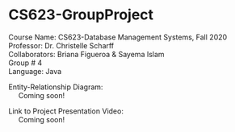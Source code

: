 # CS623-GroupProject
Course Name: CS623-Database Management Systems, Fall 2020
<br/>
Professor: Dr. Christelle Scharff
<br/>
Collaborators: Briana Figueroa & Sayema Islam
<br/>
Group # 4
<br/>
Language: Java
<br/>

Entity-Relationship Diagram:
<br/>&nbsp;&nbsp;&nbsp;&nbsp;&nbsp;Coming soon!
<br/>

Link to Project Presentation Video:
<br/>&nbsp;&nbsp;&nbsp;&nbsp;&nbsp;Coming soon!
